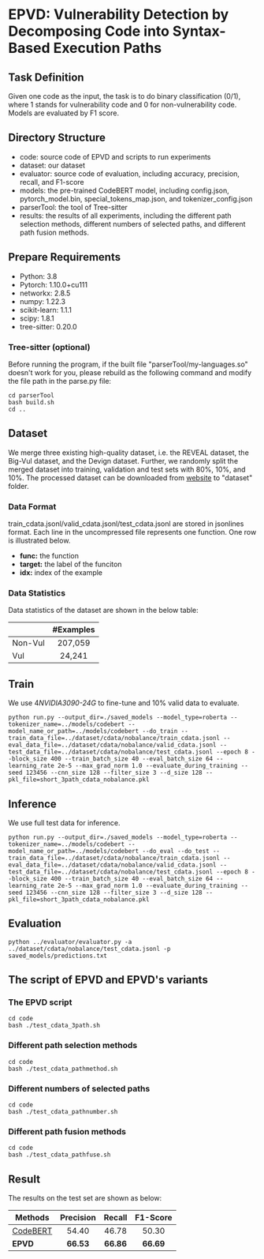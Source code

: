 # EPVD: Vulnerability Detection by Decomposing Code into Syntax-Based Execution Paths

## Task Definition
Given one code as the input, the task is to do binary classification (0/1), where 1 stands for vulnerability code and 0 for non-vulnerability code. Models are evaluated by F1 score.


## Directory Structure
- code: source code of EPVD and scripts to run experiments
- dataset: our dataset 
- evaluator: source code of evaluation, including accuracy, precision, recall, and F1-score
- models: the pre-trained CodeBERT model, including config.json, pytorch_model.bin, special_tokens_map.json, and tokenizer_config.json
- parserTool: the tool of Tree-sitter
- results: the results of all experiments, including the different path selection methods, different numbers of selected paths, and different path fusion methods.


## Prepare Requirements
- Python: 3.8
- Pytorch: 1.10.0+cu111
- networkx: 2.8.5
- numpy: 1.22.3
- scikit-learn: 1.1.1
- scipy: 1.8.1
- tree-sitter: 0.20.0

### Tree-sitter (optional)
Before running the program, if the built file "parserTool/my-languages.so" doesn't work for you, please rebuild as the following command and modify the file path in the parse.py file:

```shell
cd parserTool
bash build.sh
cd ..
```


## Dataset
We merge three existing high-quality dataset, i.e. the REVEAL dataset, the Big-Vul dataset, and the Devign dataset. Further, we randomly split the merged dataset into training, validation and test sets with 80%, 10%, and 10%. The processed dataset can be downloaded from [website](https://drive.google.com/drive/folders/1MS56wGCMme3YDR0lyFTkLnpII4raemAP?usp=sharing) to "dataset" folder.

### Data Format
train_cdata.jsonl/valid_cdata.jsonl/test_cdata.jsonl are stored in jsonlines format. Each line in the uncompressed file represents one function. One row is illustrated below.
- **func:** the function
- **target:** the label of the funciton
- **idx:** index of the example

### Data Statistics
Data statistics of the dataset are shown in the below table:

|         | #Examples |
| -----   | :-------: |
| Non-Vul |  207,059  |
| Vul     |   24,241  |


## Train
We use 4*NVIDIA3090-24G* to fine-tune and 10% valid data to evaluate.
```shell
python run.py --output_dir=./saved_models --model_type=roberta --tokenizer_name=../models/codebert --model_name_or_path=../models/codebert --do_train --train_data_file=../dataset/cdata/nobalance/train_cdata.jsonl --eval_data_file=../dataset/cdata/nobalance/valid_cdata.jsonl --test_data_file=../dataset/cdata/nobalance/test_cdata.jsonl --epoch 8 --block_size 400 --train_batch_size 40 --eval_batch_size 64 --learning_rate 2e-5 --max_grad_norm 1.0 --evaluate_during_training --seed 123456 --cnn_size 128 --filter_size 3 --d_size 128 --pkl_file=short_3path_cdata_nobalance.pkl
```


## Inference
We use full test data for inference. 
```shell
python run.py --output_dir=./saved_models --model_type=roberta --tokenizer_name=../models/codebert --model_name_or_path=../models/codebert --do_eval --do_test --train_data_file=../dataset/cdata/nobalance/train_cdata.jsonl --eval_data_file=../dataset/cdata/nobalance/valid_cdata.jsonl --test_data_file=../dataset/cdata/nobalance/test_cdata.jsonl --epoch 8 --block_size 400 --train_batch_size 40 --eval_batch_size 64 --learning_rate 2e-5 --max_grad_norm 1.0 --evaluate_during_training --seed 123456 --cnn_size 128 --filter_size 3 --d_size 128 --pkl_file=short_3path_cdata_nobalance.pkl
```


## Evaluation 
```shell
python ../evaluator/evaluator.py -a ../dataset/cdata/nobalance/test_cdata.jsonl -p saved_models/predictions.txt
```

## The script of EPVD and EPVD's variants

### The EPVD script
```
cd code
bash ./test_cdata_3path.sh
```

### Different path selection methods
```shell
cd code
bash ./test_cdata_pathmethod.sh
```

### Different numbers of selected paths
```shell
cd code
bash ./test_cdata_pathnumber.sh
```

### Different path fusion methods
```shell
cd code
bash ./test_cdata_pathfuse.sh
```

## Result
The results on the test set are shown as below:

| Methods  |    Precision    |    Recall    |    F1-Score    |
| -------- |    :-------:    |    :----:    |    :------:    |
| [CodeBERT](https://arxiv.org/pdf/2002.08155.pdf) | 54.40 | 46.78 | 50.30 |
| **EPVD**     | **66.53** |**66.86** |**66.69** |


